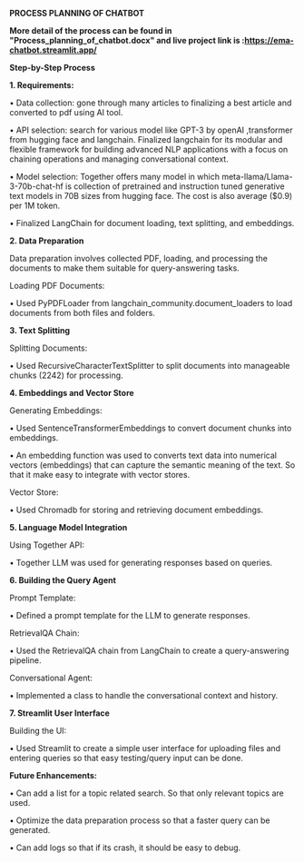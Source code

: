 **PROCESS PLANNING OF CHATBOT**

**More detail of the process can be found in "Process_planning_of_chatbot.docx" and live project link is :https://ema-chatbot.streamlit.app/**
 
**Step-by-Step Process**

**1. Requirements:**

•	Data collection: gone through many articles to finalizing a best article and converted to pdf using AI tool.

•	API selection: search for various model like GPT-3 by openAI ,transformer from hugging face and langchain. Finalized langchain for its modular and flexible framework for building advanced NLP applications with a focus on chaining operations and managing conversational context.

•	Model selection: Together offers many model in which meta-llama/Llama-3-70b-chat-hf is collection of pretrained and instruction tuned generative text models in  70B sizes from hugging face. The cost is also average ($0.9) per 1M token.

•	Finalized LangChain for document loading, text splitting, and embeddings.

**2. Data Preparation**

Data preparation involves collected PDF, loading, and processing the documents to make them suitable for query-answering tasks.

Loading PDF Documents:

•	Used PyPDFLoader from langchain_community.document_loaders to load documents from both files and folders.

**3. Text Splitting**

Splitting Documents:

•	Used RecursiveCharacterTextSplitter to split documents into manageable chunks (2242) for processing.

**4. Embeddings and Vector Store**

Generating Embeddings:

•	Used SentenceTransformerEmbeddings to convert document chunks into embeddings.

•	An embedding function was used to converts text data into numerical vectors (embeddings) that can capture the semantic meaning of the text. So that it make easy to integrate with vector stores.

Vector Store:

•	Used Chromadb for storing and retrieving document embeddings.

**5. Language Model Integration**

Using Together API:

•	Together LLM was used for generating responses based on queries.

**6. Building the Query Agent**

Prompt Template:

•	Defined a prompt template for the LLM to generate responses.

RetrievalQA Chain:

•	Used the RetrievalQA chain from LangChain to create a query-answering pipeline.

Conversational Agent:

•	Implemented a class to handle the conversational context and history.

**7. Streamlit User Interface**

Building the UI:

•	Used Streamlit to create a simple user interface for uploading files and entering queries so that easy testing/query input can be done.

**Future Enhancements:**

•	Can add a list for a topic related search. So that only relevant topics are used.

•	Optimize the data preparation process so that a faster query can be generated.

•	Can add logs so that if its crash, it should be easy to debug.

